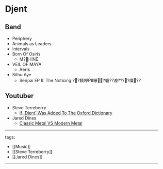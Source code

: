 ﻿---
layout: default
---

# Djent

## Band
* Periphery
* Animals as Leaders
* Intervals
* Born Of Osiris
  * M?HINE
* VEIL OF MAYA
  * Aeris 
* Sithu Aye
  * Senpai EP II: The Noticing ??頛呷PII嚗?颯??潦????喋??


## Youtuber
* Steve Terreberry
  * [If 'Djent' Was Added To The Oxford Dictionary](https://youtu.be/YTkuJ4vRQZM)
* Jared Dines
  * [Classic Metal VS Modern Metal](https://youtu.be/DyIr1VItWL8)


---
tags:
  - [[Music]]
  - [[Steve Terreberry]]
  - [[Jared Dines]]

---


